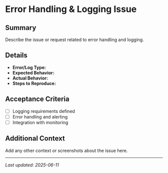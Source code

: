# Error Handling & Logging Issue

## Summary
Describe the issue or request related to error handling and logging.

## Details
- **Error/Log Type:**
- **Expected Behavior:**
- **Actual Behavior:**
- **Steps to Reproduce:**

## Acceptance Criteria
- [ ] Logging requirements defined
- [ ] Error handling and alerting
- [ ] Integration with monitoring

## Additional Context
Add any other context or screenshots about the issue here.

---

_Last updated: 2025-06-11_
